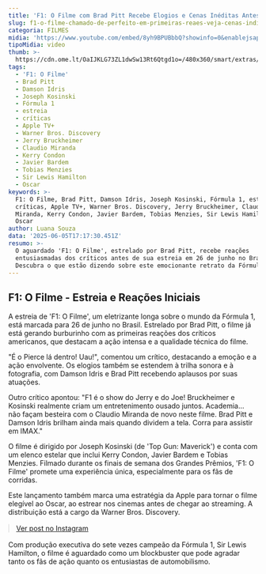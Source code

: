 ```yaml
---
title: 'F1: O Filme com Brad Pitt Recebe Elogios e Cenas Inéditas Antes da Estreia'
slug: f1-o-filme-chamado-de-perfeito-em-primeiras-reaes-veja-cenas-inditas
categoria: FILMES
midia: 'https://www.youtube.com/embed/8yh9BPUBbbQ?showinfo=0&enablejsapi=1'
tipoMidia: video
thumb: >-
  https://cdn.ome.lt/OaIJKLG73ZL1dwSw13Rt6Qtgd1o=/480x360/smart/extras/conteudos/omelete_THUMB_-_2025-06-05T132752.616.png
tags:
  - 'F1: O Filme'
  - Brad Pitt
  - Damson Idris
  - Joseph Kosinski
  - Fórmula 1
  - estreia
  - críticas
  - Apple TV+
  - Warner Bros. Discovery
  - Jerry Bruckheimer
  - Claudio Miranda
  - Kerry Condon
  - Javier Bardem
  - Tobias Menzies
  - Sir Lewis Hamilton
  - Oscar
keywords: >-
  F1: O Filme, Brad Pitt, Damson Idris, Joseph Kosinski, Fórmula 1, estreia,
  críticas, Apple TV+, Warner Bros. Discovery, Jerry Bruckheimer, Claudio
  Miranda, Kerry Condon, Javier Bardem, Tobias Menzies, Sir Lewis Hamilton,
  Oscar
author: Luana Souza
data: '2025-06-05T17:17:30.451Z'
resumo: >-
  O aguardado 'F1: O Filme', estrelado por Brad Pitt, recebe reações
  entusiasmadas dos críticos antes de sua estreia em 26 de junho no Brasil.
  Descubra o que estão dizendo sobre este emocionante retrato da Fórmula 1.
---
```


## F1: O Filme - Estreia e Reações Iniciais

<blockquote class="twitter-tweet"><a href="https://twitter.com/user/status/1930418187067371585"></a></blockquote>

A estreia de 'F1: O Filme', um eletrizante longa sobre o mundo da Fórmula 1, está marcada para 26 de junho no Brasil. Estrelado por Brad Pitt, o filme já está gerando burburinho com as primeiras reações dos críticos americanos, que destacam a ação intensa e a qualidade técnica do filme.

<blockquote class="twitter-tweet"><a href="https://twitter.com/user/status/1930418525837111588"></a></blockquote>

"É o Pierce lá dentro! Uau!", comentou um crítico, destacando a emoção e a ação envolvente. Os elogios também se estendem à trilha sonora e à fotografia, com Damson Idris e Brad Pitt recebendo aplausos por suas atuações.

<blockquote class="twitter-tweet"><a href="https://twitter.com/user/status/1930422800831131839"></a></blockquote>

Outro crítico apontou: "F1 é o show do Jerry e do Joe! Bruckheimer e Kosinski realmente criam um entretenimento ousado juntos. Academia... não façam besteira com o Claudio Miranda de novo neste filme. Brad Pitt e Damson Idris brilham ainda mais quando dividem a tela. Corra para assistir em IMAX."

<blockquote class="twitter-tweet"><a href="https://twitter.com/user/status/1930426166248161546"></a></blockquote>

O filme é dirigido por Joseph Kosinski (de 'Top Gun: Maverick') e conta com um elenco estelar que inclui Kerry Condon, Javier Bardem e Tobias Menzies. Filmado durante os finais de semana dos Grandes Prêmios, 'F1: O Filme' promete uma experiência única, especialmente para os fãs de corridas.

<blockquote class="twitter-tweet"><a href="https://twitter.com/user/status/1930426659334771170"></a></blockquote>

Este lançamento também marca uma estratégia da Apple para tornar o filme elegível ao Oscar, ao estrear nos cinemas antes de chegar ao streaming. A distribuição está a cargo da Warner Bros. Discovery.

<blockquote class="instagram-media" data-instgrm-permalink="https://www.instagram.com/reel/DKf3qFkSE8K/" data-instgrm-version="14" style="width:100%; max-width:540px; margin:1rem auto;"><a href="https://www.instagram.com/reel/DKf3qFkSE8K/">Ver post no Instagram</a></blockquote>

Com produção executiva do sete vezes campeão da Fórmula 1, Sir Lewis Hamilton, o filme é aguardado como um blockbuster que pode agradar tanto os fãs de ação quanto os entusiastas de automobilismo.
